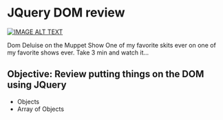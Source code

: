 JQuery DOM review
=================

[![IMAGE ALT TEXT](http://i.imgur.com/9bKonnN.png)](http://www.youtube.com/watch?v=uRhg-_HwOBc "Dom Deluise on The Muppet Show")

Dom Deluise on the Muppet Show
One of my favorite skits ever on one of my favorite shows ever. Take 3 min and watch it...

Objective: Review putting things on the DOM using JQuery
--------------------------------------------------------
* Objects
* Array of Objects
